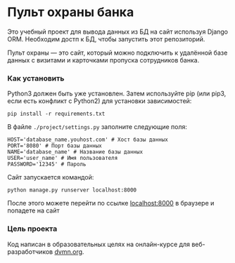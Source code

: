 # Пульт охраны банка

Это учебный проект для вывода данных из БД на сайт используя Django ORM.
Необходим достп к БД, чтобы запустить этот репозиторий.

Пульт охраны — это сайт, который можно подключить к удалённой базе данных с визитами и карточками пропуска сотрудников банка.

### Как установить

Python3 должен быть уже установлен. Затем используйте pip (или pip3, если есть конфликт с Python2) для установки зависимостей:

```pip install -r requirements.txt```

В файле `./project/settings.py` заполните следующие поля:
```
HOST='database_name.youhost.com' # Хост базы данных
PORT='8080' # Порт базы данных
NAME='database_name' # Название базы данных
USER='user_name' # Имя пользователя
PASSWORD='12345' # Пароль
```

Сайт запускается командой:
```
python manage.py runserver localhost:8000
```
После этого можете перейти по ссылке [localhost:8000](http://localhost:8000/) в браузере и попадете на сайт

### Цель проекта

Код написан в образовательных целях на онлайн-курсе для веб-разработчиков [dvmn.org](https://dvmn.org/).